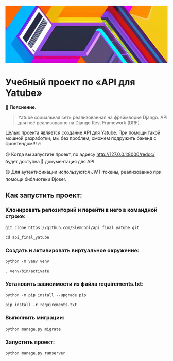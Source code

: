 ![Документация](head.jpg)
# Учебный проект по «API для Yatube»

:small_orange_diamond: **Пояснение.**
> Yatube социальная сеть реализованная на фреймворке Django.
API для неё реализованно на Django Rest Framework (DRF).

Целью проекта является создание API для Yatube. При помощи такой мощной разработки,
мы без проблем, сможем подружить бэкенд с фронтендом!!! :fire:

:yellow_circle: Когда вы запустите проект, по адресу  http://127.0.0.1:8000/redoc/ будет доступна :book: документация для API

:yellow_circle: Для аутентификации используются JWT-токены, реализованно при помощи библиотеки Djoser. 


## Как запустить проект:

### Клонировать репозиторий и перейти в него в командной строке:
```
git clone https://github.com/SlemCool/api_final_yatube.git
```

```
cd api_final_yatube
```

### Cоздать и активировать виртуальное окружение:

```
python -m venv venv
```

```
. venv/bin/activate
```

### Установить зависимости из файла requirements.txt:

```
python -m pip install --upgrade pip
```

```
pip install -r requirements.txt
```

### Выполнить миграции:

```
python manage.py migrate
```

### Запустить проект:

```
python manage.py runserver
```
